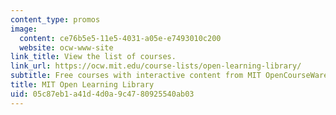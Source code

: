 ```yaml
---
content_type: promos
image:
  content: ce76b5e5-11e5-4031-a05e-e7493010c200
  website: ocw-www-site
link_title: View the list of courses.
link_url: https://ocw.mit.edu/course-lists/open-learning-library/
subtitle: Free courses with interactive content from MIT OpenCourseWare and MITx courses.
title: MIT Open Learning Library
uid: 05c87eb1-a41d-4d0a-9c47-80925540ab03
---
```

